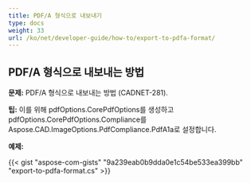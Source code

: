 ```yaml
---
title: PDF/A 형식으로 내보내기
type: docs
weight: 33
url: /ko/net/developer-guide/how-to/export-to-pdfa-format/
---
```


## **PDF/A 형식으로 내보내는 방법**

**문제:** PDF/A 형식으로 내보내는 방법 (CADNET-281).

**팁:** 이를 위해 pdfOptions.CorePdfOptions를 생성하고 pdfOptions.CorePdfOptions.Compliance를 Aspose.CAD.ImageOptions.PdfCompliance.PdfA1a로 설정합니다.

**예제:**

{{< gist "aspose-com-gists" "9a239eab0b9dda0e1c54be533ea399bb" "export-to-pdfa-format.cs" >}}
